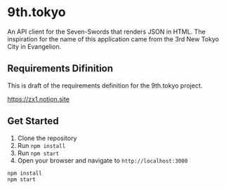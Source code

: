 # 9th.tokyo
An API client for the Seven-Swords that renders JSON in HTML. The inspiration for the name of this application came from the 3rd New Tokyo City in Evangelion.

## Requirements Difinition
This is draft of the requirements definition for the 9th.tokyo project. 

https://zx1.notion.site

## Get Started

1. Clone the repository
2. Run `npm install`
3. Run `npm start`
4. Open your browser and navigate to `http://localhost:3000`

```
npm install
npm start
```


